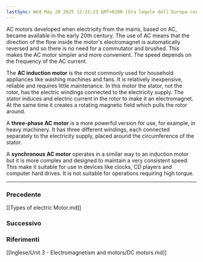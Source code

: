```yaml
---
lastSync: Wed May 28 2025 12:21:23 GMT+0200 (Ora legale dell’Europa centrale)
---
```

AC motors developed when electricity from the mains, based on AC, became available in the early 20th century. The use of AC means that the direction of the flow inside the motor's electromagnet is automatically reversed and so there is no need for a commutator and brushed. This makes the AC motor simpler and more convenient. The speed depends on the frequency of the AC current.

The **AC induction motor** is the most commonly used for household appliances like washing machines and fans. It is relatively inexpensive, reliable and requires little maintenance. In this motor the stator, not the rotor, has the electric windings connected to the electricity supply. The stator induces and electric current in the rotor to make it an electromagnet. At the same time it creates a rotating magnetic field which pulls the rotor around.

A **three-phase AC motor** is a more powerful version for use, for example, in heavy machinery. It has three different windings, each connected separately to the electricity supply, placed around the circumference of the stator.

A **synchronous AC motor** operates in a similar way to an induction motor but it is more complex and designed to maintain a very consistent speed. This make it suitable for use in devices like clocks, CD players and computer hard drives. It is not suitable for operations requiring high torque.


---
### Precedente
[[Types of electric Motor.md]]

### Successivo


### Riferimenti
[[Inglese/Unit 3 - Electromagnetism and motors/DC motors.md]]